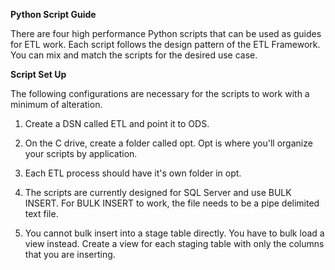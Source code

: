 **Python Script Guide**

There are four high performance Python scripts that can be used as guides for ETL work. Each script follows the design pattern of the ETL Framework. You can mix and match the scripts for the desired use case.

**Script Set Up**

The following configurations are necessary for the scripts to work with a minimum of alteration.

1.  Create a DSN called ETL and point it to ODS.

2.  On the C drive, create a folder called opt. Opt is where you'll organize your scripts by application.

3.  Each ETL process should have it's own folder in opt.

4.  The scripts are currently designed for SQL Server and use BULK INSERT. For BULK INSERT to work, the file needs to be a pipe delimited text file.

5.  You cannot bulk insert into a stage table directly. You have to bulk load a view instead. Create a view for each staging table with only the columns that you are inserting.